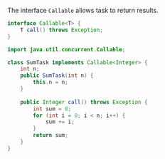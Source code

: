 The interface `Callable` allows task to return results. 

```java
interface Callable<T> {
    T call() throws Exception;
}
```

```java
import java.util.concurrent.Callable;

class SumTask implements Callable<Integer> {
    int n;
    public SumTask(int n) {
        this.n = n;
    }
    
    public Integer call() throws Exception {
        int sum = 0;
        for (int i = 0; i < n; i++) {
            sum += i;
        }
        return sum;
    }
}
```